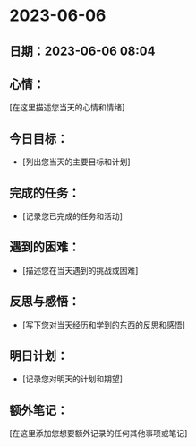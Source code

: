 # 2023-06-06

## 日期：2023-06-06 08:04

## 心情：
[在这里描述您当天的心情和情绪]

## 今日目标：
- [列出您当天的主要目标和计划]

## 完成的任务：
- [记录您已完成的任务和活动]

## 遇到的困难：
- [描述您在当天遇到的挑战或困难]

## 反思与感悟：
- [写下您对当天经历和学到的东西的反思和感悟]

## 明日计划：
- [记录您对明天的计划和期望]

## 额外笔记：
[在这里添加您想要额外记录的任何其他事项或笔记]